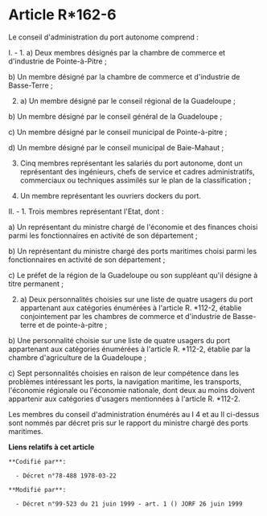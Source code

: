 # Article R*162-6

Le conseil d'administration du port autonome comprend :

I. - 1. a) Deux membres désignés par la chambre de commerce et d'industrie de Pointe-à-Pitre ;

b) Un membre désigné par la chambre de commerce et d'industrie de Basse-Terre ;

2. a) Un membre désigné par le conseil régional de la Guadeloupe ;

b) Un membre désigné par le conseil général de la Guadeloupe ;

c) Un membre désigné par le conseil municipal de Pointe-à-pitre ;

d) Un membre désigné par le conseil municipal de Baie-Mahaut ;

3. Cinq membres représentant les salariés du port autonome, dont un représentant des ingénieurs, chefs de service et cadres
administratifs, commerciaux ou techniques assimilés sur le plan de la classification ;

4. Un membre représentant les ouvriers dockers du port.

II. - 1. Trois membres représentant l'Etat, dont :

a) Un représentant du ministre chargé de l'économie et des finances choisi parmi les fonctionnaires en activité de son
département ;

b) Un représentant du ministre chargé des ports maritimes choisi parmi les fonctionnaires en activité de son département ;

c) Le préfet de la région de la Guadeloupe ou son suppléant qu'il désigne à titre permanent ;

2. a) Deux personnalités choisies sur une liste de quatre usagers du port appartenant aux catégories énumérées à l'article R.
*112-2, établie conjointement par les chambres de commerce et d'industrie de Basse-terre et de pointe-à-pitre ;

b) Une personnalité choisie sur une liste de quatre usagers du port appartenant aux catégories énumérées à l'article R.
*112-2, établie par la chambre d'agriculture de la Guadeloupe ;

c) Sept personnalités choisies en raison de leur compétence dans les problèmes intéressant les ports, la navigation maritime,
les transports, l'économie régionale ou l'économie nationale, dont deux au moins doivent appartenir aux catégories d'usagers
mentionnées à l'article R. *112-2.

Les membres du conseil d'administration énumérés au I 4 et au II ci-dessus sont nommés par décret pris sur le rapport du
ministre chargé des ports maritimes.

**Liens relatifs à cet article**

	**Codifié par**:

	  - Décret n°78-488 1978-03-22

	**Modifié par**:

	  - Décret n°99-523 du 21 juin 1999 - art. 1 () JORF 26 juin 1999
